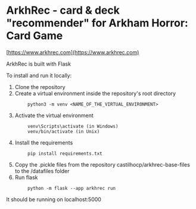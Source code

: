# ArkhRec - card & deck "recommender" for Arkham Horror: Card Game

[https://www.arkhrec.com](https://www.arkhrec.com)

ArkhRec is built with Flask

To install and run it locally:

1. Clone the repository
2. Create a virtual environment inside the repository's root directory
```
        python3 -m venv <NAME_OF_THE_VIRTUAL_ENVIRONMENT>
```    
3. Activate the virtual environment
```
        venv\Scripts\activate (in Windows)
        venv/bin/activate (in Unix)
```    
4. Install the requirements
```
        pip install requirements.txt
```    
5. Copy the .pickle files from the repository castilhocp/arkhrec-base-files to the /datafiles folder
6. Run flask
```
        python -m flask --app arkhrec run
```
It should be running on localhost:5000
